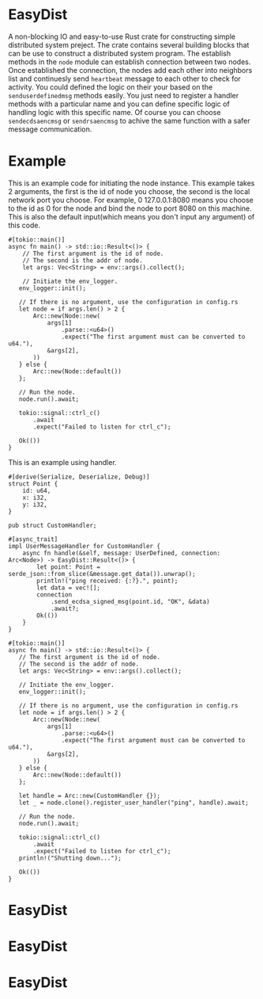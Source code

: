 # EasyDist

A non-blocking IO and easy-to-use Rust crate for constructing simple distributed system preject. The crate contains several building blocks that can be use to construct a distributed system program.
The establish methods in the `node` module can establish connection between two nodes. Once established the connection, the nodes add each other into neighbors list and continuesly send `heartbeat` message to each other to check for activity.
You could defined the logic on their your based on the `senduserdefinedmsg` methods easily. You just need to register a handler methods with a particular name and you can define specific logic of handling logic with this specific name. Of course you can choose `sendecdsaencmsg` or `sendrsaencmsg` to achive the same function with a safer message communication.

# Example
This is an example code for initiating the node instance. This example takes 2 arguments, the first is the id of node you choose, the second is the local network port you choose. For example, 0 127.0.0.1:8080 means you choose to the id as 0 for the node and bind the node to port 8080 on this machine. This is also the default input(which means you don't input any argument) of this code.
````
#[tokio::main()]
async fn main() -> std::io::Result<()> {
    // The first argument is the id of node.
    // The second is the addr of node.
    let args: Vec<String> = env::args().collect();

    // Initiate the env_logger.
   env_logger::init();

   // If there is no argument, use the configuration in config.rs
   let node = if args.len() > 2 {
       Arc::new(Node::new(
           args[1]
               .parse::<u64>()
               .expect("The first argument must can be converted to u64."),
           &args[2],
       ))
   } else {
       Arc::new(Node::default())
   };

   // Run the node.
   node.run().await;

   tokio::signal::ctrl_c()
       .await
       .expect("Failed to listen for ctrl_c");

   Ok(())
}
````
This is an example using handler.
````
#[derive(Serialize, Deserialize, Debug)]
struct Point {
    id: u64,
    x: i32,
    y: i32,
}

pub struct CustomHandler;

#[async_trait]
impl UserMessageHandler for CustomHandler {
    async fn handle(&self, message: UserDefined, connection: Arc<Node>) -> EasyDist::Result<()> {
        let point: Point = serde_json::from_slice(&message.get_data()).unwrap();
        println!("ping received: {:?}.", point);
        let data = vec![];
        connection
            .send_ecdsa_signed_msg(point.id, "OK", &data)
            .await?;
        Ok(())
    }
}

#[tokio::main()]
async fn main() -> std::io::Result<()> {
   // The first argument is the id of node.
   // The second is the addr of node.
   let args: Vec<String> = env::args().collect();

   // Initiate the env_logger.
   env_logger::init();

   // If there is no argument, use the configuration in config.rs
   let node = if args.len() > 2 {
       Arc::new(Node::new(
           args[1]
               .parse::<u64>()
               .expect("The first argument must can be converted to u64."),
           &args[2],
       ))
   } else {
       Arc::new(Node::default())
   };

   let handle = Arc::new(CustomHandler {});
   let _ = node.clone().register_user_handler("ping", handle).await;

   // Run the node.
   node.run().await;

   tokio::signal::ctrl_c()
       .await
       .expect("Failed to listen for ctrl_c");
   println!("Shutting down...");

   Ok(())
}
````
# EasyDist
# EasyDist
# EasyDist

